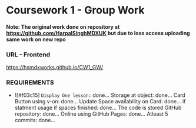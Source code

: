 # Coursework 1 - Group Work
#### Note: The original work done on repository at https://github.com/HarpalSinghMDXUK but due to loss access uploading same work on new repo

### URL - Frontend
https://hsmdxworks.github.io/CW1_GW/

### REQUIREMENTS
- ![#f03c15] `Display One lesson:` done...
Storage at object: done...
Card Button using v-on: done...
Update Space availability on Card: done...
if statment usage if spaces finished: done...
The code is stored GitHub repository: done...
Online using GitHub Pages: done...
Atleast 5 commits: done...
